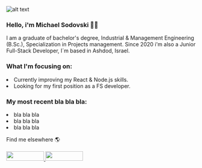 ![alt text](C:\Users\micha\Downloads\Welcome_To_My_Life_Facebook_Cover_Photo.png)

### Hello, i'm Michael Sodovski 💪😎 

I am a graduate of bachelor's degree, Industrial & Management Engineering (B.Sc.), Specialization in Projects management.
Since 2020 i'm also a Junior Full-Stack Developer, I´m based in Ashdod, Israel.
  
  
<h3> What I'm focusing on: </h3>
<li> Currently improving my React & Node.js skills.
<li> Looking for my first position as a FS developer. 



<h3> My most recent bla bla bla: </h3>
<li> bla bla bla 
<li> bla bla bla 
<li> bla bla bla 

Find me elsewhere 🌎
<br><br>
<a href="https://www.linkedin.com/in/michael-sodovski-2563a31a0/">
  <img src="https://asougidigital.com/service/img/publicidad-linkedin/linkedin-logo.png" width="100" height="25"/>
</a>
<a href="https://www.facebook.com/michael.svanidze/">
  <img src="https://upload.wikimedia.org/wikipedia/commons/thumb/7/7c/Facebook_New_Logo_%282015%29.svg/768px-Facebook_New_Logo_%282015%29.svg.png" width="100" height="25" />
</a>

